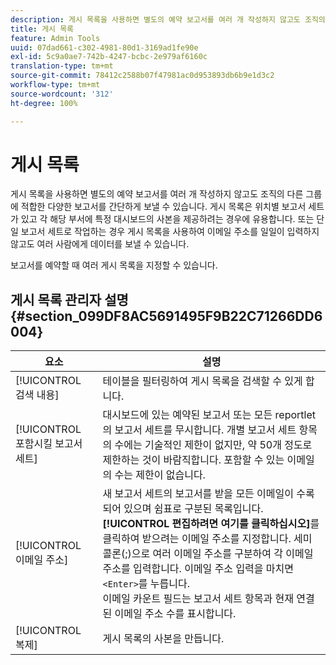 ```yaml
---
description: 게시 목록을 사용하면 별도의 예약 보고서를 여러 개 작성하지 않고도 조직의 다른 그룹에 적합한 다양한 보고서를 간단하게 보낼 수 있습니다. 게시 목록은 위치별 보고서 세트가 있고 각 해당 부서에 특정 대시보드의 사본을 제공하려는 경우에 유용합니다. 또는 단일 보고서 세트로 작업하는 경우 게시 목록을 사용하여 이메일 주소를 일일이 입력하지 않고도 여러 사람에게 데이터를 보낼 수 있습니다.
title: 게시 목록
feature: Admin Tools
uuid: 07dad661-c302-4981-80d1-3169ad1fe90e
exl-id: 5c9a0ae7-742b-4247-bcbc-2e979af6160c
translation-type: tm+mt
source-git-commit: 78412c2588b07f47981ac0d953893db6b9e1d3c2
workflow-type: tm+mt
source-wordcount: '312'
ht-degree: 100%

---
```


# 게시 목록

게시 목록을 사용하면 별도의 예약 보고서를 여러 개 작성하지 않고도 조직의 다른 그룹에 적합한 다양한 보고서를 간단하게 보낼 수 있습니다. 게시 목록은 위치별 보고서 세트가 있고 각 해당 부서에 특정 대시보드의 사본을 제공하려는 경우에 유용합니다. 또는 단일 보고서 세트로 작업하는 경우 게시 목록을 사용하여 이메일 주소를 일일이 입력하지 않고도 여러 사람에게 데이터를 보낼 수 있습니다.

보고서를 예약할 때 여러 게시 목록을 지정할 수 있습니다.

## 게시 목록 관리자 설명 {#section_099DF8AC5691495F9B22C71266DD6004}

| 요소 | 설명 |
|--- |--- |
| [!UICONTROL 검색 내용] | 테이블을 필터링하여 게시 목록을 검색할 수 있게 합니다. |
| [!UICONTROL 포함시킬 보고서 세트] | 대시보드에 있는 예약된 보고서 또는 모든 reportlet의 보고서 세트를 무시합니다. 개별 보고서 세트 항목의 수에는 기술적인 제한이 없지만, 약 50개 정도로 제한하는 것이 바람직합니다. 포함할 수 있는 이메일의 수는 제한이 없습니다. |
| [!UICONTROL 이메일 주소] | 새 보고서 세트의 보고서를 받을 모든 이메일이 수록되어 있으며 쉼표로 구분된 목록입니다.  **[!UICONTROL 편집하려면 여기를 클릭하십시오]**&#x200B;를 클릭하여 받으려는 이메일 주소를 지정합니다. 세미콜론(;)으로 여러 이메일 주소를 구분하여 각 이메일 주소를 입력합니다. 이메일 주소 입력을 마치면 `<Enter>`를 누릅니다. <br>이메일 카운트 필드는 보고서 세트 항목과 현재 연결된 이메일 주소 수를 표시합니다. |
| [!UICONTROL 복제] | 게시 목록의 사본을 만듭니다. |
